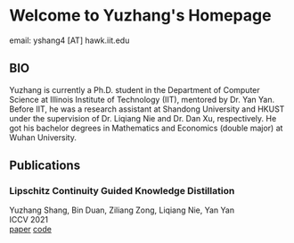 # Welcome to Yuzhang's  Homepage

email: yshang4 [AT] hawk.iit.edu

## BIO
Yuzhang is currently a Ph.D. student in the Department of Computer Science at Illinois Institute of Technology (IIT), mentored by Dr. Yan Yan. Before IIT, he was a research assistant at Shandong University and HKUST under the supervision of Dr. Liqiang Nie and Dr. Dan Xu, respectively. He got his bachelor degrees in Mathematics and Economics (double major) at Wuhan University.

## Publications
### Lipschitz Continuity Guided Knowledge Distillation
Yuzhang Shang, Bin Duan, Ziliang Zong, Liqiang Nie, Yan Yan  
ICCV 2021  
[paper](https://github.com/42Shawn/LONDON)  [code](https://github.com/42Shawn/LONDON) 

<!-- You can use the [editor on GitHub](https://github.com/42Shawn/yuzhang-github.io/edit/gh-pages/index.md) to maintain and preview the content for your website in Markdown files.

Whenever you commit to this repository, GitHub Pages will run [Jekyll](https://jekyllrb.com/) to rebuild the pages in your site, from the content in your Markdown files.

### Markdown

Markdown is a lightweight and easy-to-use syntax for styling your writing. It includes conventions for

```markdown
Syntax highlighted code block

# Header 1
## Header 2
### Header 3

- Bulleted
- List

1. Numbered
2. List

**Bold** and _Italic_ and `Code` text

[Link](url) and ![Image](src)
```

For more details see [GitHub Flavored Markdown](https://guides.github.com/features/mastering-markdown/).

### Jekyll Themes

Your Pages site will use the layout and styles from the Jekyll theme you have selected in your [repository settings](https://github.com/42Shawn/yuzhang-github.io/settings/pages). The name of this theme is saved in the Jekyll `_config.yml` configuration file.

### Support or Contact

Having trouble with Pages? Check out our [documentation](https://docs.github.com/categories/github-pages-basics/) or [contact support](https://support.github.com/contact) and we’ll help you sort it out.
 -->
